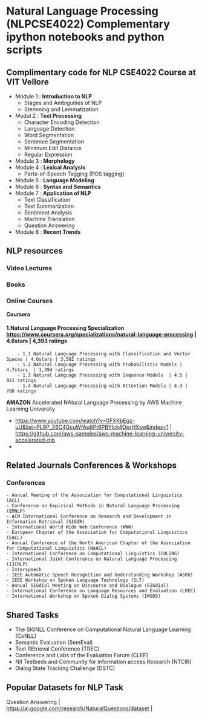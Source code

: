 # Natural Language Processing (NLPCSE4022) Complementary ipython notebooks and python scripts 
## Complimentary code for NLP CSE4022 Course at VIT Vellore
- Module 1 : **Introduction to NLP**
    - Stages and Ambiguities of NLP
    - Stemming and Lemmatization
- Modul 2 : **Text Processing**
    - Character Encoding Detection
    - Language Detection
    - Word Segmentation
    - Sentence Segmentation
    - Minimum Edit Distance
    - Regular Expression
- Module 3 : **Morphology**
- Module 4 : **Lexical Analysis**
    - Parts-of-Speech Tagging (POS tagging)
- Module 5 : **Language Modeling**
- Module 6 : **Syntax and Semantics**
- Module 7 : **Application of NLP**
    - Text Classification 
    - Text Summarization
    - Sentiment Analysis
    - Machine Translation
    - Question Answering
- Module 8 : **Recent Trends**

## NLP resources
 ### Video Lectures
 
 ### Books
 
 ### Online Courses
  **Coursera**
  
  #### 1.Natural Language Processing Specialization https://www.coursera.org/specializations/natural-language-processing | 4.6stars | 4,393 ratings
        - 1.1 Natural Language Processing with Classification and Vector Spaces | 4.6stars | 3,582 ratings 
        - 1.2 Natural Language Processing with Probabilistic Models | 4.7stars  | 1,394 ratings
        - 1.3 Natural Language Processing with Sequence Models  | 4.5 | 921 ratings
        - 1.4 Natural Language Processing with Attention Models | 4.3 | 788 ratings
  
  **AMAZON**
   Accelerated NAtural Language Processing by AWS Machine Learning University
   - https://www.youtube.com/watch?v=0FXKbEgz-uU&list=PL8P_Z6C4GcuWfAq8Pt6PBYlck4OprHXsw&index=1 | https://github.com/aws-samples/aws-machine-learning-university-accelerated-nlp 
   - 
## Related Journals Conferences & Workshops

### Conferences
    - Annual Meeting of the Association for Computational Linguistics (ACL)
    - Conference on Empirical Methods in Natural Language Processing (EMNLP)
    - ACM International Conference on Research and Development in Information Retrieval (SIGIR)
    - International World Wide Web Conference (WWW)
    - European Chapter of the Association for Computational Linguistics (EACL)
    - Annual Conference of the North American Chapter of the Association for Computational Linguistics (NAACL)
    - International Conference on Computational Linguistics (COLING)
    - International Joint Conference on Natural Language Processing (IJCNLP)
    - Interspeech
    - IEEE Automatic Speech Recognition and Understanding Workshop (ASRU)
    - IEEE Workshop on Spoken Language Technology (SLT)
    - Annual SIGdial Meeting on Discourse and Dialogue (SIGdial)
    - International Conference on Language Resources and Evaluation (LREC)
    - International Workshop on Spoken Dialog Systems (IWSDS)

## Shared Tasks
- The SIGNLL Conference on Computational Natural Language Learning (CoNLL)
- Semantic Evaluation (SemEval)
- Text REtrieval Conference (TREC)
- Conference and Labs of the Evaluation Forum (CLEF)
- NII Testbeds and Community for Information access Research (NTCIR)
- Dialog State Tracking Challenge (DSTC)

## Popular Datasets for NLP Task
  Question Answering | https://ai.google.com/research/NaturalQuestions/dataset |


